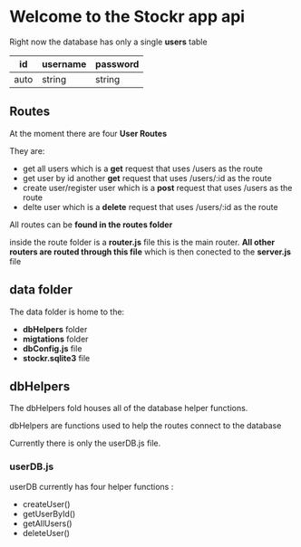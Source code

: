 # Welcome to the Stockr app api

Right now the database has only a single **users** table 

| id |username|password|
|----|--------|--------| 
|auto| string | string |

## Routes

At the moment there are four **User Routes**

They are:

- get all users which is a **get** request that uses /users as the route
- get user by id another **get** request that uses  /users/:id as the route
- create user/register user which is a **post** request that uses  /users as the route
- delte user which is a **delete** request that uses /users/:id as the route

All routes can be **found in the routes folder** 

inside the route folder is a **router.js** file this is the main router. **All other routers are routed through this file** which is then conected to the **server.js** file

## data folder

The data folder is home to the:

- **dbHelpers** folder
- **migtations** folder
- **dbConfig.js** file 
- **stockr.sqlite3** file

## dbHelpers

The dbHelpers fold houses all of the database helper functions.

dbHelpers are functions used to help the routes connect to the database 

Currently there is only the userDB.js file.

### userDB.js 

userDB currently has four helper functions :

- createUser()
- getUserById()
- getAllUsers()
- deleteUser()

